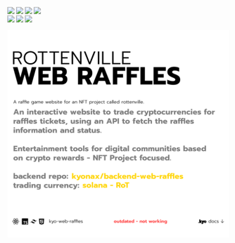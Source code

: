 <p align="left"> 
<a href="https://www.reddit.com/user/kyonax_on"><img src="https://img.shields.io/reddit/user-karma/combined/kyonax_on?style=social&logo=reddit&logoColor=%23FFD400&labelColor=%23FFD400&color=%23FFD400"/><a/>
<a href="https://twitter.com/kyonax_on_tech" target="_blank"><img src="https://img.shields.io/twitter/url?url=https%3A%2F%2Ftwitter.com%2Fkyonax_on_tech&style=social&logoColor=%23FFD400&label=Twitter"/><a/>
<a href="https://www.instagram.com/is.kyonax/" target="_blank"><img src="https://img.shields.io/twitter/url?url=https%3A%2F%2Finstagram.com%2Fis.kyonax&style=social&logo=instagram&logoColor=%23FFD400&label=Instagram"/><a/>
<a href="https://www.linkedin.com/in/kyonax/" target="_blank"><img src="https://img.shields.io/twitter/url?url=https%3A%2F%2Fwww.linkedin.com%2Fin%2Fkyonax%2F&style=social&logo=linkedin&logoColor=%23FFD400&label=Linkedin"/><a/> <br/>
<img src="https://img.shields.io/github/languages/code-size/Kyonax/kyo-web-raffles?logoColor=%23FFD400&labelColor=%23FFD400&color=%23FFD400"/>
<img src="https://img.shields.io/github/languages/top/Kyonax/kyo-web-raffles?logoColor=%23FFD400&labelColor=%23FFD400&color=%23FFD400"/>
<img src="https://img.shields.io/github/last-commit/Kyonax/kyo-web-raffles?logoColor=%23FFD400&labelColor=%23FFD400&color=%23FFD400"/>
<p/>

<p align="left">
  <a id="cover" href="#cover">
    <picture>
      <source media="(prefers-color-scheme: dark)" srcset="github/dark.png">
      <img style="white-space:pre-wrap" alt="A raffle game website for an NFT project called rottenville." src="github/light.png">
    </picture>
  </a>
</p>
